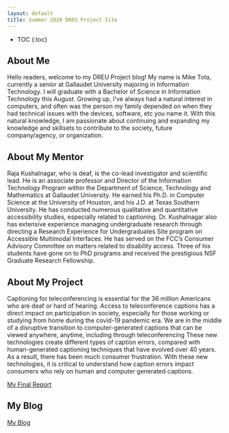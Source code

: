 ```yaml
---
layout: default
title: Summer 2020 DREU Project Site
---
```


* TOC
{:toc}

## About Me

Hello readers, welcome to my DREU Project blog!  My name is Mike Tota, currently a senior at Gallaudet University majoring in Information Technology.  I will graduate with a Bachelor of Science in Information Technology this August.  Growing up, I've always had a natural interest in computers, and often was the person my family depended on when they had technical issues with the devices, software, etc you name it.  With this natural knowledge, I am passionate about continuing and expanding my knowledge and skillsets to contribute to the society, future company/agency, or organization.

## About My Mentor

Raja Kushalnagar, who is deaf, is the co-lead investigator and scientific lead. He is an associate professor and Director of the Information Technology Program within the Department of Science, Technology and Mathematics at Gallaudet University. He earned his Ph.D. in Computer Science at the University of Houston, and his J.D. at Texas Southern University. He has conducted numerous qualitative and quantitative accessibility studies, especially related to captioning. Dr. Kushalnagar also has extensive experience managing undergraduate research through directing a Research Experience for Undergraduates Site program on Accessible Multimodal Interfaces. He has served on the FCC’s Consumer Advisory Committee on matters related to disability access. Three of his students have gone on to PhD programs and received the prestigious NSF Graduate Research Fellowship. 

## About My Project

Captioning for teleconferencing is essential for the 36 million Americans who are deaf or hard of hearing. Access to teleconference captions has a direct impact on participation in society, especially for those working or studying from home during the covid-19 pandemic era. We are in the middle of a disruptive transition to computer-generated captions that can be viewed anywhere, anytime, including through teleconferencing These new technologies create different types of caption errors, compared with human-generated captioning techniques that have evolved over 40 years. As a result, there has been much consumer frustration. With these new technologies, it is critical to understand how caption errors impact consumers who rely on human and computer generated captions.

[My Final Report](files/finalpaper.pdf)

## My Blog

[My Blog](blog.html)
